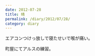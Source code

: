 ```yaml
---
date: 2012-07-28
title: 晴
permalink: /diary/2012/07/28/
category: diary
---
```


エアコンつけっ放しで寝たせいで喉が痛い。

町屋にてアルスの練習。